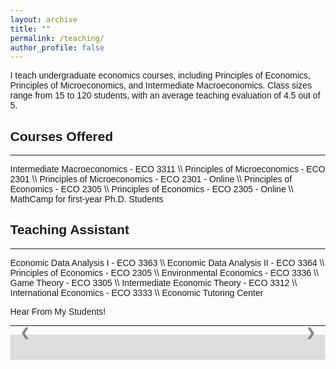 ```yaml
---
layout: archive
title: ""
permalink: /teaching/
author_profile: false
---
```


I teach undergraduate economics courses, including Principles of Economics, Principles of Microeconomics, and Intermediate Macroeconomics. Class sizes range from 15 to 120 students, with an average teaching evaluation of 4.5 out of 5.


## Courses Offered
<hr> <!-- This adds a horizontal line below the heading -->
Intermediate Macroeconomics  - ECO 3311 \\
Principles of Microeconomics - ECO 2301 \\
Principles of Microeconomics - ECO 2301 - Online \\
Principles of Economics - ECO 2305 \\
Principles of Economics - ECO 2305 - Online \\
MathCamp for first-year Ph.D. Students 


## Teaching Assistant
<hr> <!-- This adds a horizontal line below the heading -->
Economic Data Analysis I - ECO 3363 \\
Economic Data Analysis II - ECO 3364 \\
Principles of Economics - ECO 2305 \\
Environmental Economics - ECO 3336  \\
Game Theory - ECO 3305 \\
Intermediate Economic Theory - ECO 3312 \\
International Economics - ECO 3333  \\
Economic Tutoring Center 


Hear From My Students!

<hr> <!-- This adds a horizontal line below the heading -->


<style>
<html>
<head>
<meta name="viewport" content="width=device-width, initial-scale=1">
<style>
* {box-sizing: border-box}
body {font-family: Verdana, sans-serif; margin:0}

/* Slideshow container */
.slideshow-container {
  position: relative;
  background: #f1f1f1f1;
}

/* Slides */
.mySlides {
  display: none;
  padding: 60px;
  text-align: center;
}

/* Next & previous buttons */
.prev, .next {
  cursor: pointer;
  position: absolute;
  top: 50%;
  width: auto;
  margin-top: -30px;
  padding: 16px;
  color: #888;
  font-weight: bold;
  font-size: 18px;
  border-radius: 0 3px 3px 0;
  user-select: none;
}

/* Position the "next button" to the right */
.next {
  position: absolute;
  right: 0;
  border-radius: 3px 0 0 3px;
}

/* On hover, add a black background color with a little bit see-through */
.prev:hover, .next:hover {
  background-color: rgba(0,0,0,0.8);
  color: white;
}

/* The dot/bullet/indicator container */
.dot-container {
    text-align: center;
    padding: 20px;
    background: #ddd;
}

/* The dots/bullets/indicators */
.dot {
  cursor: pointer;
  height: 10px;
  width: 10px;
  margin: 0 2px;
  background-color: #bbb;
  border-radius: 50%;
  display: inline-block;
  transition: background-color 0.6s ease;
}

/* Add a background color to the active dot/circle */
.active, .dot:hover {
  background-color: #717171;
}

/* Add an italic font style to all quotes */
q {font-style: italic;}

/* Add a blue color to the author */
.author {color: cornflowerblue;}

</style>

<div class="slideshow-container">
	
<div class="mySlides">
  <q>The professor, Mr. Jalal was the incredible with helping students in their own needed way. Between staying after class and office hours I think he has
helped out almost the entire class. Very organized and teaches at a great speed.</q>
</div>

<div class="mySlides">
  <q>Really wants you to learn and not just hand you work for a grade.</q>
</div>

<div class="mySlides">
  <q>Super kind and helpful guy. Very smart and always answers questions kindly. Very flexible.</q>
</div>

<div class="mySlides">
  <q>The most effective aspects were homework and the lectures. I got plenty of good practice from the homework and the lectures were interactive as he did practice problems
with us on the chalkboard.</q>
</div>
	
<div class="mySlides">
  <q>I think he cares deeply about his students and actually wants them to learn, contrary to other professors at the school. I appreciated his class although I seemed to struggle.</q>
</div>

<div class="mySlides">
  <q>He was a great professor and it felt like he knew what he was talking about and the way to teach it to the students.</q>
</div>

<div class="mySlides">
  <q>Your teaching was really helpful and help me understand concepts. Overall keep up the great work!!</q>
</div>

<div class="mySlides">
  <q>Nice and most understanding professor Ive ever had! Responds quickly to emails and easy to understand. Good lectures and good coverage on all course topics.</q>
</div>

<div class="mySlides">
  <q>Good and fair instructor who I respected and was fully engaged with the class</q>
</div>

<div class="mySlides">
  <q>Very nice instructor. Gave lots of opportunities for us to succeed and organized the class very well.</q>
</div>
	

<!-- Next and previous buttons -->
<a class="prev" onclick="plusSlides(-1)">&#10094;</a>
<a class="next" onclick="plusSlides(1)">&#10095;</a>

</div>

<div class="dot-container" id="dotContainer"></div>

<script>
let slideIndex = 1;
document.addEventListener("DOMContentLoaded", function() {
  showSlides(slideIndex);
});
let totalSlides = 10;
let visibleDots = 5;
let autoPlayInterval = null; // store autoplay interval

showSlides(slideIndex);

// Next/Prev controls
function plusSlides(n) {
  showSlides(slideIndex += n);
}

// Dot controls
function currentSlide(n) {
  showSlides(slideIndex = n);
}

function showSlides(n) {
  let i;
  let slides = document.getElementsByClassName("mySlides");
  if (n > slides.length) {slideIndex = 1}
  if (n < 1) {slideIndex = slides.length}

  // Hide all slides
  for (i = 0; i < slides.length; i++) {
    slides[i].style.display = "none";  
  }
  // Show current slide
  slides[slideIndex-1].style.display = "block";  

  // Update dots
  updateDots();
}

function updateDots() {
  let dotContainer = document.getElementById("dotContainer");
  dotContainer.innerHTML = ""; // Clear existing dots

  // Calculate group
  let groupStart = Math.floor((slideIndex-1) / visibleDots) * visibleDots + 1;
  let groupEnd = Math.min(groupStart + visibleDots - 1, totalSlides);

  for (let i = groupStart; i <= groupEnd; i++) {
    let dot = document.createElement("span");
    dot.className = "dot";
    if (i === slideIndex) {
      dot.classList.add("active");
    }
    dot.setAttribute("onclick", "currentSlide(" + i + ")");
    dotContainer.appendChild(dot);
  }
}

/* Optional autoplay */
function startAutoPlay(interval=4000) {
  stopAutoPlay(); // clear existing interval
  autoPlayInterval = setInterval(() => {
    plusSlides(1);
  }, interval);
}
function stopAutoPlay() {
  if (autoPlayInterval) {
    clearInterval(autoPlayInterval);
    autoPlayInterval = null;
  }
}

// Start autoplay (every 4 seconds)
startAutoPlay(4000);
</script>